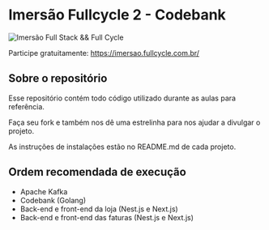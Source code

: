 # Imersão Fullcycle 2 - Codebank
![Imersão Full Stack && Full Cycle](https://events-fullcycle.s3.amazonaws.com/events-fullcycle/static/site/img/grupo_4417.png)

Participe gratuitamente: https://imersao.fullcycle.com.br/

## Sobre o repositório
Esse repositório contém todo código utilizado durante as aulas para referência.

Faça seu fork e também nos dê uma estrelinha para nos ajudar a divulgar o projeto.

As instruções de instalações estão no README.md de cada projeto.

## Ordem recomendada de execução

* Apache Kafka
* Codebank (Golang)
* Back-end e front-end da loja (Nest.js e Next.js)
* Back-end e front-end das faturas (Nest.js e Next.js)
